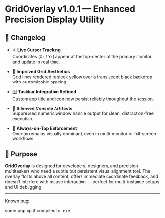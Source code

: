 # GridOverlay v1.0.1 — Enhanced Precision Display Utility

## 🔧 Changelog

- ✳️ **Live Cursor Tracking**  
  Coordinates (`X:` / `Y:`) appear at the top-center of the primary monitor and update in real time.

- 🎨 **Improved Grid Aesthetics**  
  Grid lines rendered in sleek yellow over a translucent black backdrop with customizable spacing.

- 🪟 **Taskbar Integration Refined**  
  Custom app title and icon now persist reliably throughout the session.

- 🚫 **Silenced Console Artifacts**  
  Suppressed numeric window handle output for clean, distraction-free execution.

- 📌 **Always-on-Top Enforcement**  
  Overlay remains visually dominant, even in multi-monitor or full-screen workflows.

## 🎯 Purpose

**GridOverlay** is designed for developers, designers, and precision multitaskers who need a subtle but persistent visual alignment tool. The overlay floats above all content, offers immediate coordinate feedback, and doesn’t interfere with mouse interaction — perfect for multi-instance setups and UI debugging.

---

Known bug:

some pop up if compiled to .exe

